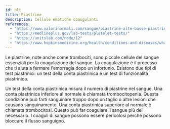 ```yaml
---
id: plt
title: Piastrine
description: Cellule ematiche coaugulanti
references:
  - "https://www.valorinormali.com/sangue/piastrine-alte-basse-piastrinopenia-valori-normali/"
  - "https://medlineplus.gov/lab-tests/platelet-tests/"
  - "https://unitslab.com/node/12"
  - "https://www.hopkinsmedicine.org/health/conditions-and-diseases/what-are-platelets-and-why-are-they-important"
---
```


Le piastrine, note anche come trombociti, sono piccole cellule del sangue essenziali per la coagulazione del sangue. La coagulazione è il processo che ti aiuta a fermare l'emorragia dopo un infortunio. Esistono due tipi di test piastrinici: un test della conta piastrinica e un test di funzionalità piastrinica.

Un test della conta piastrinica misura il numero di piastrine nel sangue. Una conta piastrinica inferiore al normale è chiamata trombocitopenia. Questa condizione può farti sanguinare troppo dopo un taglio o altre lesioni che causano sanguinamento. Una conta piastrinica superiore al normale è chiamata trombocitosi. Questo può far coagulare il sangue più del necessario. I coaguli di sangue possono essere pericolosi perché possono bloccare il flusso sanguigno.

